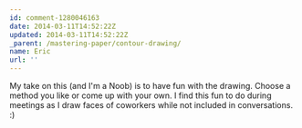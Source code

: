 ```yaml
---
id: comment-1280046163
date: 2014-03-11T14:52:22Z
updated: 2014-03-11T14:52:22Z
_parent: /mastering-paper/contour-drawing/
name: Eric
url: ''
---
```


My take on this (and I'm a Noob) is to have fun with the drawing. Choose
a method you like or come up with your own. I find this fun to do during meetings
as I draw faces of coworkers while not included in conversations.  :)
